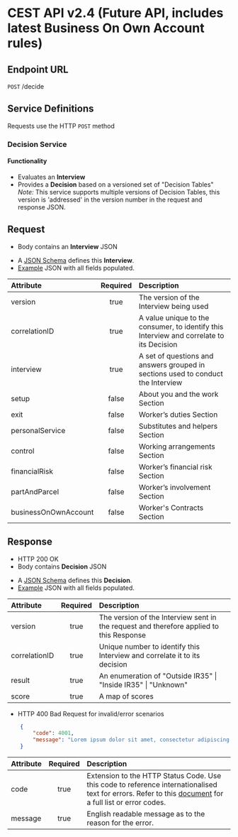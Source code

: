 
# CEST API v2.4 (Future API, includes latest Business On Own Account rules)

## Endpoint URL
`POST` /decide

## Service Definitions

Requests use the HTTP `POST` method

### Decision Service

#### Functionality

* Evaluates an __Interview__
* Provides a __Decision__ based on a versioned set of "Decision Tables" _Note:_ This service supports multiple versions of Decision Tables, this version is 'addressed' in the version number in the request and response JSON. 


## Request

* Body contains an __Interview__ JSON
- A [JSON Schema](../test/resources/schema/2.0/off-payroll-request-schema.json) defines this __Interview__.
- [Example](../test/resources/schema/2.0/off-payroll-request-sample.json) JSON with all fields populated.


| Attribute        | Required           | Description                                                          |
| :----------------|:------------------:| :--------------------------------------------------------------------|
| version          | true               | The version of the Interview being used |
| correlationID    | true               | A value unique to the consumer, to identify this Interview and correlate to its Decision|
| interview        | true               | A set of questions and answers grouped in sections used to conduct the Interview |
| setup            | false              | About you and the work Section |
| exit             | false              | Worker’s duties Section |
| personalService  | false              | Substitutes and helpers Section |
| control          | false              | Working arrangements Section |
| financialRisk    | false              | Worker’s financial risk Section |
| partAndParcel    | false              | Worker’s involvement Section |
| businessOnOwnAccount | false          | Worker's Contracts Section |


## Response

* HTTP 200 OK
* Body contains __Decision__ JSON
- A [JSON Schema](../test/resources/schema/2.0/off-payroll-response-schema.json) defines this __Decision__.
- [Example](../test/resources/schema/2.0/off-payroll-response-sample.json) JSON with all fields populated.


| Attribute            | Required           | Description                                                                                                    |
| :------------------- |:------------------:| :--------------------------------------------------------------------------------------------------------------|
| version              | true               | The version of the Interview sent in the request and therefore applied to this Response                      |
| correlationID        | true               | Unique number to identify this Interview and correlate it to its  decision |
| result               | true               | An enumeration of "Outside IR35" &#124; "Inside IR35" &#124; "Unknown"|
| score                | true               | A map of scores  |


* HTTP 400 Bad Request for invalid/error scenarios

```json
	{
		"code": 4001,
		"message": "Lorem ipsum dolor sit amet, consectetur adipiscing elit"
	}
```

| Attribute         | Required           | Description                                                                                                 |
| :-----------------|:------------------:| :-----------------------------------------------------------------------------------------------------------|
| code              | true               | Extension to the HTTP Status Code. Use this code to reference internationalised text for errors. Refer to this [document](errors.md) for a full list or error codes. |
| message           | true               | English readable message as to the reason for the error.                                                    |

